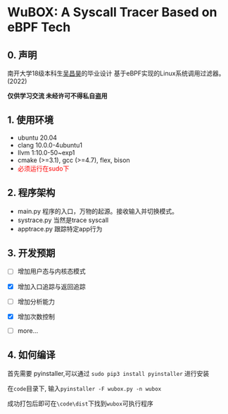 # WuBOX: A Syscall Tracer Based on eBPF Tech

## 0. 声明
南开大学18级本科生[吴昌昊](https://caslone.cn/)的毕业设计 基于eBPF实现的Linux系统调用过滤器。(2022)

**仅供学习交流 未经许可不得私自盗用**

## 1. 使用环境

- ubuntu 20.04
- clang 10.0.0-4ubuntu1 
- llvm 1:10.0-50~exp1
- cmake (>=3.1), gcc (>=4.7), flex, bison
- <font color=#ff0000>必须运行在sudo下</font>


## 2. 程序架构
- main.py 程序的入口，万物的起源。接收输入并切换模式。
- systrace.py 当然是trace syscall
- apptrace.py 跟踪特定app行为

## 3. 开发预期
- [ ] 增加用户态与内核态模式
- [x] 增加入口追踪与返回追踪
- [ ] 增加分析能力
- [x] 增加次数控制
- [ ] more...


## 4. 如何编译
首先需要 pyinstaller,可以通过 `sudo pip3 install pyinstaller` 进行安装

在`code`目录下, 输入`pyinstaller -F wubox.py -n wubox`

成功打包后即可在`\code\dist`下找到`wubox`可执行程序
